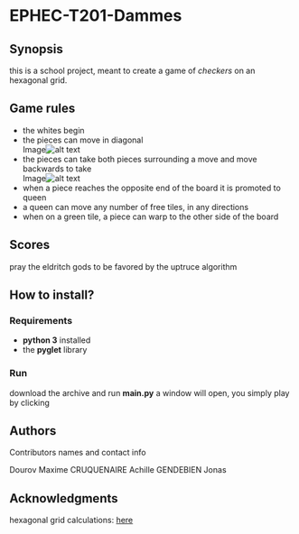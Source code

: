 # EPHEC-T201-Dammes

## Synopsis
this is a school project, meant to create a game of *checkers* on an hexagonal grid.

## Game rules
- the whites begin
- the pieces can move in diagonal  
Image![alt text](https://cdn.discordapp.com/attachments/1031895995648323606/1042461142343225404/mvt.png)  
- the pieces can take both pieces surrounding a move and move backwards to take  
Image![alt text](https://cdn.discordapp.com/attachments/1031895995648323606/1042461142649417738/prise.png)  
- when a piece reaches the opposite end of the board it is promoted to queen
- a queen can move any number of free tiles, in any directions
- when on a green tile, a piece can warp to the other side of the board
## Scores
pray the eldritch gods to be favored by the uptruce algorithm

## How to install?
### Requirements
- **python 3** installed
- the **pyglet** library

### Run
download the archive and run **main.py**
a window will open, you simply play by clicking

## Authors
Contributors names and contact info

Dourov Maxime
CRUQUENAIRE Achille
GENDEBIEN Jonas

## Acknowledgments

hexagonal grid calculations: [here](https://www.redblobgames.com/grids/hexagons/)